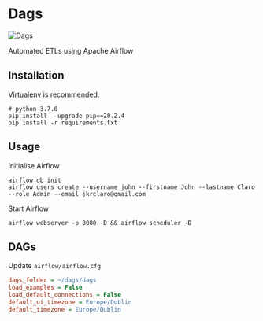 # Dags
![Dags](https://github.com/johnclaro/etl/actions/workflows/deploy.yml/badge.svg)

Automated ETLs using Apache Airflow

## Installation

[Virtualenv](https://virtualenv.pypa.io/en/latest/) is recommended.

```console
# python 3.7.0
pip install --upgrade pip==20.2.4
pip install -r requirements.txt
```

## Usage

Initialise Airflow
```console
airflow db init
airflow users create --username john --firstname John --lastname Claro --role Admin --email jkrclaro@gmail.com
```

Start Airflow
```console
airflow webserver -p 8080 -D && airflow scheduler -D
```

## DAGs

Update `airflow/airflow.cfg`
```ini
dags_folder = ~/dags/dags
load_examples = False
load_default_connections = False
default_ui_timezone = Europe/Dublin
default_timezone = Europe/Dublin
```